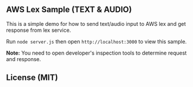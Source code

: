 ## AWS Lex Sample (TEXT & AUDIO)

This is a simple demo for how to send text/audio input to AWS lex and get response from lex service. 

Run `node server.js` then open `http://localhost:3000` to view this sample.

**Note:** You need to open developer's inspection tools to determine request and response.

## License (MIT)

